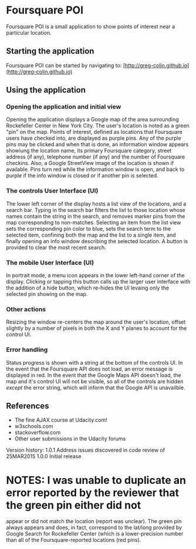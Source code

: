 # Foursquare POI
Foursquare POI is a small application to show points of interest near a particular location.

## Starting the application
Foursquare POI can be started by navigating to:
[http://greg-colin.github.io](http://greg-colin.github.io)

## Using the application
### Opening the application and initial view
Opening the application displays a Google map of the area surrounding Rockefeller Center in New York City.
The user's location is noted as a green "pin" on the map. Points of interest, defined as locations that
Foursquare users have checked into, are displayed as purple pins. Any of the purple pins may be clicked
and when that is done, an information window appears showiung the location name, its primary Foursquare
category, street address (if any), telephone number (if any) and the number of Foursquare checkins. Also,
a Google StreetView image of the location is shown if available. Pins turn red while the information
window is open, and back to purple if the info window is closed or if another pin is selected.

### The controls User Interface (UI)
The lower left corner of the display hosts a list view of the locations, and a search bar. Typing in the
search bar filters the list to those location whose names contain the string in the search, and removes
marker pins from the map corresponding to non-matches. Selecting an item from the list view sets the
corresponding pin color to blue, sets the search term to the selected item, confining both the map and
the list to a single item, and finally opening an info window describing the selected location.
A button is provided to clear the most recent search.

### The mobile User Interface (UI)
In portrait mode, a menu icon appears in the lower left-hand corner of the display. Clicking or tapping
this button calls up the larger user interface with the addition of a hide button, which re-hides the UI
levaing only the selected pin showing on the map.

### Other actions
Resizing the window re-centers the map around the user's location, offset slightly by a number of pixels
in both the X and Y planes to account for the control UI.

### Error handling
Status progress is shown with a string at the bottom of the controls UI. In the event that the Foursquare API
does not load, an error message is displayed in red. In the event that the Google Maps API doesn't load, the
map and it's control UI will not be visible, so all of the controls are hidden *except* the error string,
which will inform that the Google API is unavailble.

## References
- The fine AJAX course at Udacity.com!
- w3schools.com
- stackoverflow.com
- Other user submissions in the Udacity forums

Version history:
1.0.1 Address issues discovered in code review of 25MAR2015
1.0.0 Initial release

# NOTES: I was unable to duplicate an error reported by the reviewer that the green pin either did not
appear or did not match the location (report was unclear). The green pin always appears and does, in fact, correspond to the
lat/long provided by Google Search for Rockefeller Center (which is a lower-precision number than all of
the Foursquare-reported locations (red pins).